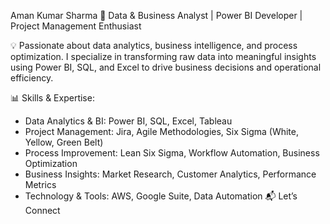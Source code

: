 Aman Kumar Sharma
🚀 Data & Business Analyst | Power BI Developer | Project Management Enthusiast

💡 Passionate about data analytics, business intelligence, and process optimization. I specialize in transforming raw data into meaningful insights using Power BI, SQL, and Excel to drive business decisions and operational efficiency.

📊 Skills & Expertise:

* Data Analytics & BI: Power BI, SQL, Excel, Tableau
* Project Management: Jira, Agile Methodologies, Six Sigma (White, Yellow, Green Belt)
* Process Improvement: Lean Six Sigma, Workflow Automation, Business Optimization
* Business Insights: Market Research, Customer Analytics, Performance Metrics
* Technology & Tools: AWS, Google Suite, Data Automation
📬 Let’s Connect

